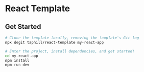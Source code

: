 # React Template

## Get Started

```bash
# Clone the template locally, removing the template's Git log
npx degit taphill/react-template my-react-app

# Enter the project, install dependencies, and get started!
cd my-react-app
npm install
npm run dev
```
